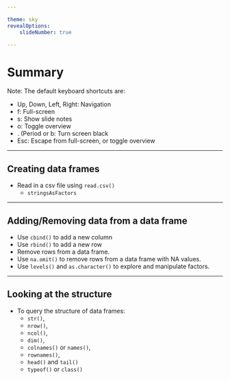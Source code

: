 ```yaml
---

theme: sky
revealOptions:
    slideNumber: true

---
```


# Summary

Note: The default keyboard shortcuts are:

* Up, Down, Left, Right: Navigation
* f: Full-screen
* s: Show slide notes
* o: Toggle overview
* . (Period or b: Turn screen black
* Esc: Escape from full-screen, or toggle overview

---

## Creating data frames

* Read in a csv file using `read.csv()`
   * `stringsAsFactors`

---

## Adding/Removing data from a data frame

* Use `cbind()` to add a new column 
* Use `rbind()` to add a new row 
* Remove rows from a data frame.
* Use `na.omit()` to remove rows from a data frame with NA values.
* Use `levels()` and `as.character()` to explore and manipulate factors.

---

## Looking at the structure

* To query the structure of data frames:
   * `str()`, 
   * `nrow()`,
   * `ncol()`, 
   * `dim()`, 
   * `colnames()` or `names()`, 
   * `rownames()`, 
   * `head()` and `tail()` 
   * `typeof()` or `class()` 
